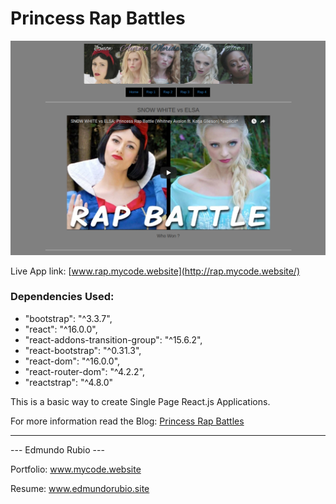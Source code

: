 # Princess Rap Battles

![Screen Shoot](/src/comps/img/Screen.png)

Live App link: [www.rap.mycode.website](http://rap.mycode.website/)

### Dependencies Used:

-  "bootstrap": "^3.3.7",
-  "react": "^16.0.0",
-  "react-addons-transition-group": "^15.6.2",
-  "react-bootstrap": "^0.31.3",
-  "react-dom": "^16.0.0",
-  "react-router-dom": "^4.2.2",
-  "reactstrap": "^4.8.0"

This is a basic way to create Single Page React.js Applications.

For more information read the Blog: [Princess Rap Battles](http://blog.mycode.website/princess-rap-battles/)

----

   ---  Edmundo Rubio  ---

Portfolio: www.mycode.website

Resume: www.edmundorubio.site
